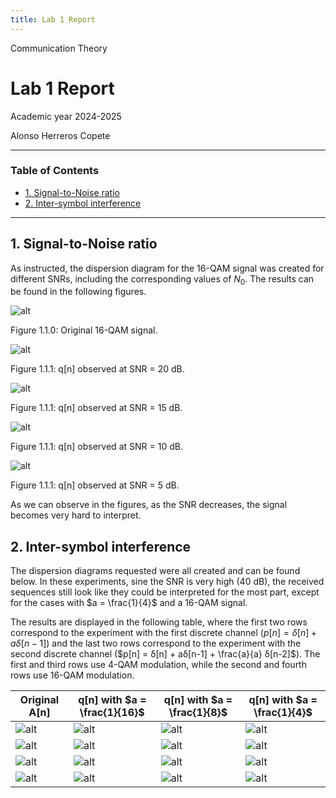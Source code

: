 ```yaml
---
title: Lab 1 Report
---
```


<style>
:root {
    --markdown-font-family: "Times New Roman", Times, serif;
    --markdown-font-size: 10.5pt;
}
</style>

<p class="supt1 center">Communication Theory</p>

# Lab 1 Report

<p class="subt2 center">
Academic year 2024-2025
</p>
<p class="subt2 center">
Alonso Herreros Copete
</p>

---

### Table of Contents

* [1. Signal-to-Noise ratio](#1-signal-to-noise-ratio)
* [2. Inter-symbol interference](#2-inter-symbol-interference)

---

## 1. Signal-to-Noise ratio

As instructed, the dispersion diagram for the 16-QAM signal was created for
different SNRs, including the corresponding values of $N_0$. The results can be
found in the following figures.

![alt](./figures/1.1.0-A.png)
<p class="caption">
Figure 1.1.0: Original 16-QAM signal.
</p>

![alt](./figures/1.1.1-snr20.png)
<p class="caption">
Figure 1.1.1: q[n] observed at SNR = 20 dB.
</p>

![alt](./figures/1.1.2-snr15.png)
<p class="caption">
Figure 1.1.1: q[n] observed at SNR = 15 dB.
</p>

![alt](./figures/1.1.3-snr10.png)
<p class="caption">
Figure 1.1.1: q[n] observed at SNR = 10 dB.
</p>

![alt](./figures/1.1.4-snr5.png)
<p class="caption">
Figure 1.1.1: q[n] observed at SNR = 5 dB.
</p>

As we can observe in the figures, as the SNR decreases, the signal becomes very
hard to interpret.

## 2. Inter-symbol interference

The dispersion diagrams requested were all created and can be found below. In
these experiments, sine the SNR is very high (40 dB), the received sequences
still look like they could be interpreted for the most part, except for the
cases with $a = \frac{1}{4}$ and a 16-QAM signal.

The results are displayed in the following table, where the first two rows
correspond to the experiment with the first discrete channel ($p[n] = δ[n] +
aδ[n-1]$) and the last two rows correspond to the experiment with the second
discrete channel ($p[n] = δ[n] + aδ[n-1] + \frac{a}{a} δ[n-2]$). The first and
third rows use 4-QAM modulation, while the second and fourth rows use 16-QAM
modulation.

| Original A[n] | q[n] with $a = \frac{1}{16}$ | q[n] with $a = \frac{1}{8}$ | q[n] with $a = \frac{1}{4}$ |
|---------------|-------------------------------|-----------------------------|-----------------------------|
| ![alt](./figures/2.1.1.0-A.png) | ![alt](./figures/2.1.1.1-a-1-16th.png) | ![alt](./figures/2.1.1.2-a-1-8th.png) | ![alt](./figures/2.1.1.3-a-1-4th.png) |
| ![alt](./figures/2.1.2.0-A.png) | ![alt](./figures/2.1.2.1-a-1-16th.png) | ![alt](./figures/2.1.2.2-a-1-8th.png) | ![alt](./figures/2.1.2.3-a-1-4th.png) |
| ![alt](./figures/2.2.1.0-A.png) | ![alt](./figures/2.2.1.1-a-1-16th.png) | ![alt](./figures/2.2.1.2-a-1-8th.png) | ![alt](./figures/2.2.1.3-a-1-4th.png) |
| ![alt](./figures/2.2.2.0-A.png) | ![alt](./figures/2.2.2.1-a-1-16th.png) | ![alt](./figures/2.2.2.2-a-1-8th.png) | ![alt](./figures/2.2.2.3-a-1-4th.png) |
